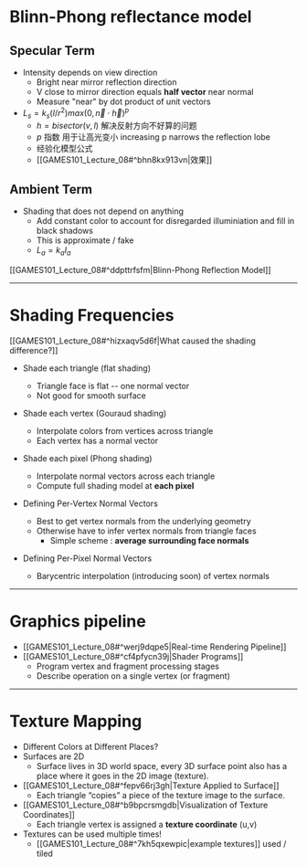 
# Blinn-Phong reflectance model

## Specular Term

- Intensity depends on view direction
	- Bright near mirror reflection direction
	- V close to mirror direction equals **half vector** near normal
	- Measure "near" by dot product of unit vectors
- $L_s = k_s (I / r^2) max(0 , \overrightarrow n\cdot \overrightarrow h )^p$
	- $h = bisector(v,l)$  解决反射方向不好算的问题
	- $p$ 指数 用于让高光变小 increasing p narrows the reflection lobe
	- 经验化模型公式
	- [[GAMES101_Lecture_08#^bhn8kx913vn|效果]]

## Ambient Term

- Shading that does not depend on anything
	- Add constant color to account for disregarded illuminiation and fill in black shadows
	- This is approximate / fake
	- $L_a = k_a I_a$

[[GAMES101_Lecture_08#^ddpttrfsfm|Blinn-Phong Reflection Model]]

---
# Shading Frequencies

[[GAMES101_Lecture_08#^hizxaqv5d6f|What caused the shading difference?]]

- Shade each triangle (flat shading)
	- Triangle face is flat -- one normal vector
	- Not good for smooth surface
- Shade each vertex (Gouraud shading) 
	- Interpolate colors from vertices across triangle
	- Each vertex has a normal vector
- Shade each pixel (Phong shading)
	- Interpolate normal vectors across each triangle
	- Compute full shading model at **each pixel**


- Defining Per-Vertex Normal Vectors
	- Best to get vertex normals from the underlying geometry
	- Otherwise have to infer vertex normals from triangle faces
		- Simple scheme : **average surrounding face normals**
- Defining Per-Pixel Normal Vectors
	- Barycentric interpolation (introducing soon) of vertex normals

---
# Graphics pipeline

- [[GAMES101_Lecture_08#^werj9dqpe5|Real-time Rendering Pipeline]]
- [[GAMES101_Lecture_08#^cf4pfycn39j|Shader Programs]]
	- Program vertex and fragment processing stages
	- Describe operation on a single vertex (or fragment)

---

# Texture Mapping

- Different Colors at Different Places?
- Surfaces are 2D
	- Surface lives in 3D world space, every 3D surface point also has a place where it goes in the 2D image (texture).
- [[GAMES101_Lecture_08#^fepv66rj3gh|Texture Applied to Surface]]
	- Each triangle “copies” a piece of the texture image to the surface.
- [[GAMES101_Lecture_08#^b9bpcrsmgdb|Visualization of Texture Coordinates]]
	- Each triangle vertex is assigned a **texture coordinate** (u,v)
- Textures can be used multiple times!
	- [[GAMES101_Lecture_08#^7kh5qxewpic|example textures]]  used / tiled